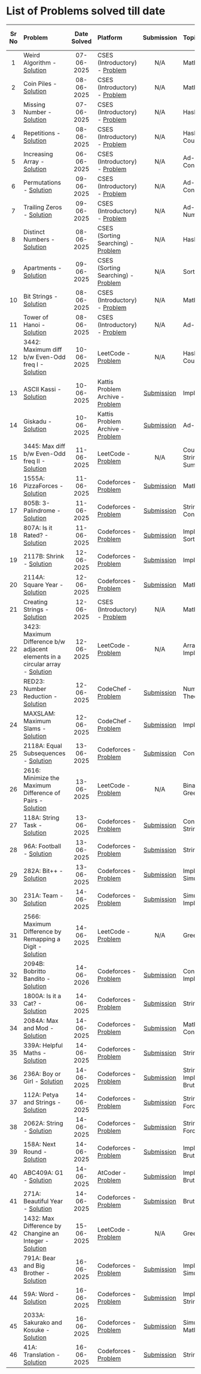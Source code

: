 # List of Problems solved till date

|Sr No|Problem|Date Solved|Platform|Submission|Topics|Difficulty (out of 5)|Source |
|:---:|:------|:---------:|:--------|:--------:|:-----|:-------------------:| :----: |
|1| Weird Algorithm - [Solution](/Problemsets/CSES/Introductory/WeirdAlgorithm.cpp) |07-06-2025| CSES (Introductory) - [Problem](https://cses.fi/problemset/task/1068)| N/A | Math | 1 | N/A |
|2| Coin Piles - [Solution](/Problemsets/CSES/Introductory/CoinPiles.cpp) |08-06-2025| CSES (Introductory) - [Problem](https://cses.fi/problemset/task/1754)| N/A | Math | 2 | N/A |
|3| Missing Number - [Solution](/Problemsets/CSES/Introductory/MissingNumber.cpp) | 07-06-2025 | CSES (Introductory) - [Problem](https://cses.fi/problemset/task/1083)| N/A | Hashing | 1 | N/A |
|4| Repetitions - [Solution](/Problemsets/CSES/Introductory/Repetitions.cpp) |08-06-2025| CSES (Introductory) - [Problem](https://cses.fi/problemset/task/1069)| N/A | Hashing, Counting | 1 | N/A |
|5| Increasing Array - [Solution](/Problemsets/CSES/Introductory/IncreasingArray.cpp) |06-06-2025| CSES (Introductory) - [Problem](https://cses.fi/problemset/task/1094)| N/A | Ad-hoc, Constructive | 2 | N/A | 
|6| Permutations - [Solution](/Problemsets/CSES/Introductory/Permutations.cpp) |09-06-2025| CSES (Introductory) - [Problem](https://cses.fi/problemset/task/1070)| N/A | Ad-hoc, Constructive | 1 | N/A |
|7| Trailing Zeros - [Solution](/Problemsets/CSES/Introductory/TrailingZeros.cpp) | 09-06-2025 | CSES (Introductory) - [Problem](https://cses.fi/problemset/task/1618)| N/A | Ad-hoc, Math, Number Theory | 2 | N/A |
|8| Distinct Numbers - [Solution](/Problemsets/CSES/Sorting-Searching/DistinctNumbers.cpp) | 08-06-2025 | CSES (Sorting Searching) - [Problem](https://cses.fi/problemset/task/1621)| N/A | Hashing | 1 | N/A | 
|9| Apartments - [Solution](/Problemsets/CSES/Sorting-Searching/Apartments.cpp) |09-06-2025| CSES (Sorting Searching) - [Problem](https://cses.fi/problemset/task/1084)| N/A | Sorting, Greedy | 1 | N/A |
|10| Bit Strings - [Solution](/Problemsets/CSES/Introductory/BitStrings.cpp) |08-06-2025| CSES (Introductory) - [Problem](https://cses.fi/problemset/task/1617)| N/A | Math | 1 | N/A |
|11| Tower of Hanoi - [Solution](/Problemsets/CSES/Introductory/TowerOfHanoi.cpp) |08-06-2025 | CSES (Introductory) - [Problem](https://cses.fi/problemset/task/1617)| N/A | Ad-hoc | 1 | N/A |
| 12 | 3442: Maximum diff b/w Even-Odd freq I - [Solution](/Problemsets/LC/3442_MaxDiffBWEvenOddFrequency_I.cpp) | 10-06-2025 | LeetCode - [Problem](https://leetcode.com/problems/maximum-difference-between-even-and-odd-frequency-i/description/) | N/A | Hashing, Counting | 2 | LeetCode Daily | 
| 13 | ASCII Kassi - [Solution](/Problemsets/Kattis/ASCIIkassi.cpp) | 10-06-2025 | Kattis Problem Archive - [Problem](https://open.kattis.com/problems/asciikassi) | [Submission](https://open.kattis.com/submissions/17539527) | Implementation | 1 | N/A |
| 14 | Giskadu - [Solution](/Problemsets/Kattis/giskadu.cpp) | 10-06-2025 | Kattis Problem Archive - [Problem](https://open.kattis.com/problems/giskadu) | [Submission](https://open.kattis.com/submissions/17539597) | Ad-hoc | 2 | N/A |
| 15 | 3445: Max diff b/w Even-Odd freq II - [Solution](/Problemsets/LC/3445_MaxDiffBWEvenOddFrequency_II.cpp) | 11-06-2025 | LeetCode - [Problem](https://leetcode.com/problems/maximum-difference-between-even-and-odd-frequency-ii/description/) | N/A | Counting, String, Prefix Sum | 4+ | LeetCode Daily |
| 16 | 1555A: PizzaForces - [Solution](/Problemsets/CF/1555A_Pizzaforces.cpp) | 11-06-2025 | Codeforces - [Problem](https://codeforces.com/contest/1555/problem/A) | [Submission](https://codeforces.com/contest/1555/submission/323886256) | Math, Counting | 5 | [Next-Problem](https://next-problem.com/) | 
| 17 | 805B: 3-Palindrome - [Solution](/Problemsets/CF/805B_3Palindrome.cpp) | 11-06-2025 | Codeforces - [Problem](https://codeforces.com/contest/805/problem/B) | [Submission](https://codeforces.com/contest/805/submission/323887707) | String, Constructive | 1 | [ACDLadders](https://acodedaily.com/) |
| 18 | 807A: Is it Rated? - [Solution](/Problemsets/CF/807A_IsItRated.cpp) | 11-06-2025 | Codeforces - [Problem](https://codeforces.com/contest/807b/problem/A) | [Submission](https://codeforces.com/contest/807/submission/323945535) | Implementation, Sorting | 1 | [ACDLadders](https://acodedaily.com/) |
| 19 | 2117B: Shrink - [Solution](/Problemsets/CF/2117B_Shrink.cpp) | 12-06-2025 | Codeforces - [Problem](https://codeforces.com/contest/2117/problem/B/) | [Submission](https://codeforces.com/contest/2117/submission/323952621) | Implementation | 2 | Upsolving |
| 20 | 2114A: Square Year - [Solution](/Problemsets/CF/2114A_SquareYear.cpp) | 12-06-2025 | Codeforces - [Problem](https://codeforces.com/contest/2114/problem/A/) | [Submission](https://codeforces.com/contest/2114/submission/323953843) | Math | 1 | [ACDLadders](https://acodedaily.com/) |
| 21 | Creating Strings - [Solution](/Problemsets/CSES/Introductory/CreatingStrings.cpp)| 12-06-2025 | CSES (Introductory) - [Problem](https://cses.fi/problemset/task/1622) | N/A | Math, Strings | 2 | N/A |
| 22 | 3423: Maximum Difference b/w adjacent elements in a circular array - [Solution](/Problemsets/LC/3423_MaxDiffBWAdjElementsInCircularArray.cpp) | 12-06-2025 | LeetCode - [Problem](https://leetcode.com/problems/maximum-difference-between-adjacent-elements-in-a-circular-array/) | N/A | Arrays, Implementation | 1 | LeetCode Daily |
| 23 | RED23: Number Reduction - [Solution](/Problemsets/codechef.com/RED23.cpp) | 12-06-2025 | CodeChef - [Problem](https://www.codechef.com/problems/RED23) | [Submission](https://www.codechef.com/viewsolution/1165776252) | Number Theory, Math | 1 | Upsolving | 
| 24 | MAXSLAM: Maximum Slams - [Solution](/Problemsets/codechef.com/MAXSLAM.cpp) | 12-06-2025 | CodeChef - [Problem](https://www.codechef.com/problems/MAXSLAM) | [Submission](https://www.codechef.com/viewsolution/1165776969) | Implementation | 1 | Upsolving |
| 25 | 2118A: Equal Subsequences - [Solution](/Problemsets/CF/2118A_EqualSubsequences.cpp) | 13-06-2025 | Codeforces - [Problem](https://codeforces.com/contest/2118/problem/A) | [Submission](https://codeforces.com/contest/2118/submission/324165634) | Constructive | 2 | Upsolving |
| 26 | 2616: Minimize the Maximum Difference of Pairs - [Solution](/Problemsets/LC/2616_MinimizeTheMaximumDifferenceOfPairs.cpp) | 13-06-2025 | LeetCode - [Problem](https://leetcode.com/problems/minimize-the-maximum-difference-of-pairs/description/) | N/A | Binary Search, Greedy | 4+ | LeetCode Daily |
| 27 | 118A: String Task - [Solution](/Problemsets/CF/118A_StringTask.cpp) | 13-06-2025 | Codeforces - [Problem](https://codeforces.com/contest/118/problem/A/) | [Submission](https://codeforces.com/problemset/submission/118/324265265) | Constructive, Strings | 1 | [ACDLadders](https://acodedaily.com/) | 
| 28 | 96A: Football - [Solution](/Problemsets/CF/96A_Football.cpp) | 13-06-2025 | Codeforces - [Problem](https://codeforces.com/contest/96/problem/A/) | [Submission](https://codeforces.com/contest/96/submission/324285372) | Strings | 1 | [ACDLadders](https://acodedaily.com/) |
| 29 | 282A: Bit++ - [Solution](/Problemsets/CF/282A_Bit++.cpp) |  13-06-2025 | Codeforces - [Problem](https://codeforces.com/contest/282/problem/A/) | [Submission](https://codeforces.com/problemset/submission/282/324286541) | Implementation, Simulation | 1 | [ACDLadders](https://acodedaily.com/) |
| 30 | 231A: Team - [Solution](/Problemsets/CF/231A_Team.cpp) | 14-06-2025 | Codeforces - [Problem](https://codeforces.com/contest/231/problem/A/) | [Submission](https://codeforces.com/problemset/submission/231/324298365) | Simulation, Implementation | 1 | [ACDLadders](https://acodedaily.com/) |
| 31 | 2566: Maximum Difference by Remapping a Digit - [Solution](/Problemsets/LC/2566_MaxDiffByRemappingADigit.cpp) | 14-06-2025 | LeetCode - [Problem](https://leetcode.com/problems/maximum-difference-by-remapping-a-digit/description/) | N/A | Greedy | 2 | LeetCode Daily | 
| 32 | 2094B: Bobritto Bandito - [Solution](/Problemsets/CF/2094B_BobrittoBandito.cpp) | 14-06-2026 | Codeforces - [Problem](https://codeforces.com/problemset/problem/2094/B) | [Submission](https://codeforces.com/problemset/submission/2094/324328601) | Constructive, Implementation | 1 | [ACDLadders](https://acodedaily.com/) |
| 33 | 1800A: Is it a Cat? - [Solution](/Problemsets/CF/1800A_IsItACat.cpp) | 14-06-2025 | Codeforces - [Problem](https://codeforces.com/problemset/problem/1800/A) | [Submission](https://codeforces.com/contest/1800/submission/324331601) | Strings, STL | 2 | [ACDLadders](https://acodedaily.com/) | 
| 34 | 2084A: Max and Mod - [Solution](/Problemsets/CF/2084A_MaxAndMod.cpp) | 14-06-2025 | Codeforces - [Problem](https://codeforces.com/problemset/problem/2084/A) | [Submission](https://codeforces.com/problemset/submission/2084/324354673) | Math, Constructive | 2 | [ACDLadders](https://acodedaily.com/) |
| 35 | 339A: Helpful Maths - [Solution](/Problemsets/CF/339A_HelpfulMaths.cpp) | 14-06-2025 | Codeforces - [Problem](https://codeforces.com/problemset/problem/339/A) | [Submission](https://codeforces.com/contest/339/submission/324355591) | Strings | 1 | [ACDLadders](https://acodedaily.com/) |
| 36 | 236A: Boy or Girl - [Solution](/Problemsets/CF/236A_BoyOrGirl.cpp) | 14-06-2025 | Codeforces - [Problem](https://codeforces.com/problemset/problem/236/A) | [Submission](https://codeforces.com/contest/236/submission/324356189) | String, Implementation, Brute Force | 1 | [ACDLadders](https://acodedaily.com/) |
| 37 | 112A: Petya and Strings - [Solution](/Problemsets/CF/112A_PetyaAndStrings.cpp) | 14-06-2025 | Codeforces - [Problem](https://codeforces.com/problemset/problem/112/A) | [Submission](https://codeforces.com/contest/112/submission/324356808) | Strings, Brute Force | 1 | [ACDLadders](https://acodedaily.com/) |
| 38 | 2062A: String - [Solution](/Problemsets/CF/2062A_String.cpp) | 14-06-2025 | Codeforces - [Problem](https://codeforces.com/problemset/problem/2062/A) | [Submission](https://codeforces.com/contest/2062/submission/324361379) | Strings, Brute Force | 1 | [ACDLadders](https://acodedaily.com/) |
| 39 | 158A: Next Round - [Solution](/Problemsets/CF/158A_NextRound.cpp) | 14-06-2025 | Codeforces - [Problem](https://codeforces.com/problemset/problem/158/A) | [Submission](https://codeforces.com/contest/158/submission/324362264) | Implementation, Brute Force | 1 | [ACDLadders](https://acodedaily.com/) |
| 40 | ABC409A: G1 - [Solution](/Problemsets/AC/ABC409A_G1.cpp) | 14-06-2025 | AtCoder - [Problem](https://atcoder.jp/contests/abc410/tasks/abc410_a) | [Submission](https://atcoder.jp/contests/abc410/submissions/66721336) | Implementation, Brute Force | 1 | [ABC 409](https://atcoder.jp/contests/abc410) |
| 41 | 271A: Beautiful Year - [Solution](/Problemsets/CF/271A_BeautifulYear.cpp) | 14-06-2025 | Codeforces - [Problem](https://codeforces.com/problemset/problem/271/A) | [Submission](https://codeforces.com/problemset/submission/271/324408519) | Brute Force | 1 | [ACDLadders](https://acodedaily.com/) | 
| 42 | 1432: Max Difference by Changine an Integer - [Solution](/Problemsets/LC/1432_MaxDiffYouCanGetChanginganInteger.cpp) | 15-06-2025 | LeetCode - [Problem](https://leetcode.com/problems/max-difference-you-can-get-from-changing-an-integer/description/) | N/A | Greedy | 4 | LeetCode Daily | 
| 43 | 791A: Bear and Big Brother - [Solution](/Problemsets/CF/791A_BearAndBigBrother.cpp) | 16-06-2025 | Codeforces - [Problem](https://codeforces.com/problemset/problem/791/A) | [Submission](https://codeforces.com/contest/791/submission/324635229) | Implementation, Simulation | 1 | [ACDLadders](https://acodedaily.com/) |    
| 44 | 59A: Word - [Solution](/Problemsets/CF/59A_Word.cpp) | 16-06-2025 | Codeforces - [Problem](https://codeforces.com/problemset/problem/59/A) | [Submission](https://codeforces.com/contest/59/submission/324637575) | Implementation, Strings | 1 | [ACDLadders](https://acodedaily.com/) |
| 45 | 2033A: Sakurako and Kosuke - [Solution](/Problemsets/CF/2033A_SakurakoAndKosuke.cpp) | 16-06-2025 | Codeforces - [Problem](https://codeforces.com/problemset/problem/2033/A) | [Submission](https://codeforces.com/problemset/problem/2033/A) | Simulation, Math | 1 | [ACDLadders](https://acodedaily.com/) | 
| 46 | 41A: Translation - [Solution](/Problemsets/CF/41A_Translation.cpp) | 16-06-2025 | Codeforces - [Problem](https://codeforces.com/problemset/problem/41/A) | [Submission](https://codeforces.com/contest/41/submission/324640069) | Strings | 1 | [ACDLadders](https://acodedaily.com/) |
